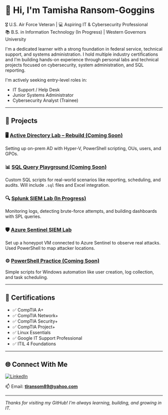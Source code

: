 # 👋 Hi, I'm Tamisha Ransom-Goggins

🎖️ U.S. Air Force Veteran | 💻 Aspiring IT & Cybersecurity Professional  
📚 B.S. in Information Technology (In Progress) | Western Governors University  

I'm a dedicated learner with a strong foundation in federal service, technical support, and systems administration. I hold multiple industry certifications and I'm building hands-on experience through personal labs and technical projects focused on cybersecurity, system administration, and SQL reporting.

I'm actively seeking entry-level roles in:
- IT Support / Help Desk
- Junior Systems Administrator
- Cybersecurity Analyst (Trainee)

---

## 🔧 Projects

### 🖥️ [Active Directory Lab – Rebuild (Coming Soon)](https://github.com/RandomRans)
Setting up on-prem AD with Hyper-V, PowerShell scripting, OUs, users, and GPOs.

### 📊 [SQL Query Playground (Coming Soon)](https://github.com/RandomRans)
Custom SQL scripts for real-world scenarios like reporting, scheduling, and audits. Will include `.sql` files and Excel integration.

### 🔍 [Splunk SIEM Lab (In Progress)](https://github.com/RandomRans)
Monitoring logs, detecting brute-force attempts, and building dashboards with SPL queries.

### 🛡️ [Azure Sentinel SIEM Lab](https://github.com/RandomRans/SIEMHomeLab)
Set up a honeypot VM connected to Azure Sentinel to observe real attacks. Used PowerShell to map attacker locations.

### ⚙️ [PowerShell Practice (Coming Soon)](https://github.com/RandomRans)
Simple scripts for Windows automation like user creation, log collection, and task scheduling.

---

## 📜 Certifications

- ✅ CompTIA A+
- ✅ CompTIA Network+
- ✅ CompTIA Security+
- ✅ CompTIA Project+
- ✅ Linux Essentials
- ✅ Google IT Support Professional
- ✅ ITIL 4 Foundations

---

## 🌐 Connect With Me

[![LinkedIn](https://img.shields.io/badge/LinkedIn-blue?logo=linkedin&logoColor=white)](https://www.linkedin.com/in/tamisha-ransom)

📫 Email: **tlransom89@yahoo.com**

---

_Thanks for visiting my GitHub! I'm always learning, building, and growing in IT._

